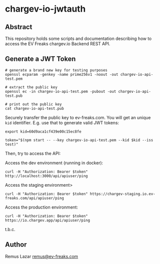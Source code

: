 # chargev-io-jwtauth

## Abstract

This repository holds some scripts and documentation describing how to access the EV Freaks chargev.io Backend REST API.

## Generate a JWT Token

```shell
# generate a brand new key for testing purposes
openssl ecparam -genkey -name prime256v1 -noout -out chargev-io-api-test.pem

# extract the public key
openssl ec -in chargev-io-api-test.pem -pubout -out chargev-io-api-test.pub

# print out the public key
cat chargev-io-api-test.pub
```

Securely transfer the public key to ev-freaks.com. You will get an unique `kid` identifier. E.g. use that to generate valid JWT tokens:

```shell
export kid=60d9aca1cf439e00c15ec8fe

token="$(npm start -- --key chargev-io-api-test.pem --kid $kid --iss test)"
```

Then, try to access the API:

Access the dev environment (running in docker):

```shell
curl -H "Authorization: Bearer $token" http://localhost:3000/api/apiuser/ping
```

Access the staging environment>

```shell
curl -H "Authorization: Bearer $token" https://chargev-staging.io.ev-freaks.com/api/apiuser/ping
```

Access the production environment:

```shell
curl -H "Authorization: Bearer $token" https://io.chargev.app/api/apiuser/ping
```



t.b.c.


## Author

Remus Lazar <remus@ev-freaks.com>
